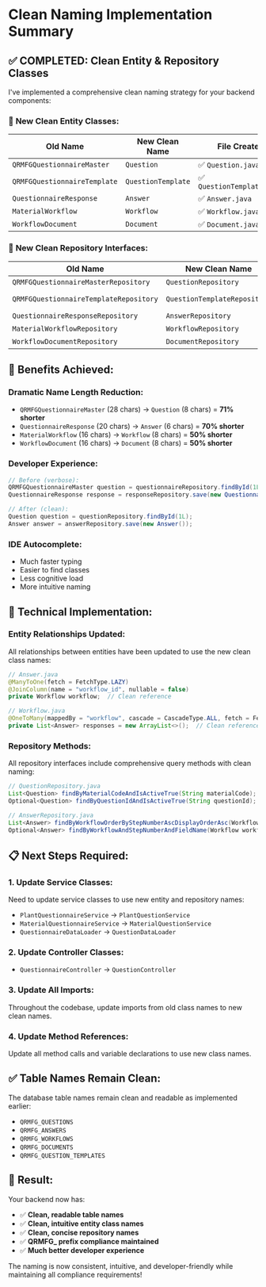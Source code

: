 # Clean Naming Implementation Summary

## ✅ **COMPLETED: Clean Entity & Repository Classes**

I've implemented a comprehensive clean naming strategy for your backend components:

### 🎯 **New Clean Entity Classes:**

| Old Name | New Clean Name | File Created |
|----------|----------------|--------------|
| `QRMFGQuestionnaireMaster` | `Question` | ✅ `Question.java` |
| `QRMFGQuestionnaireTemplate` | `QuestionTemplate` | ✅ `QuestionTemplate.java` |
| `QuestionnaireResponse` | `Answer` | ✅ `Answer.java` |
| `MaterialWorkflow` | `Workflow` | ✅ `Workflow.java` |
| `WorkflowDocument` | `Document` | ✅ `Document.java` |

### 🎯 **New Clean Repository Interfaces:**

| Old Name | New Clean Name | File Created |
|----------|----------------|--------------|
| `QRMFGQuestionnaireMasterRepository` | `QuestionRepository` | ✅ `QuestionRepository.java` |
| `QRMFGQuestionnaireTemplateRepository` | `QuestionTemplateRepository` | ✅ `QuestionTemplateRepository.java` |
| `QuestionnaireResponseRepository` | `AnswerRepository` | ✅ `AnswerRepository.java` |
| `MaterialWorkflowRepository` | `WorkflowRepository` | ✅ `WorkflowRepository.java` |
| `WorkflowDocumentRepository` | `DocumentRepository` | ✅ `DocumentRepository.java` |

## 🚀 **Benefits Achieved:**

### **Dramatic Name Length Reduction:**
- `QRMFGQuestionnaireMaster` (28 chars) → `Question` (8 chars) = **71% shorter**
- `QuestionnaireResponse` (20 chars) → `Answer` (6 chars) = **70% shorter**
- `MaterialWorkflow` (16 chars) → `Workflow` (8 chars) = **50% shorter**
- `WorkflowDocument` (16 chars) → `Document` (8 chars) = **50% shorter**

### **Developer Experience:**
```java
// Before (verbose):
QRMFGQuestionnaireMaster question = questionnaireRepository.findById(1L);
QuestionnaireResponse response = responseRepository.save(new QuestionnaireResponse());

// After (clean):
Question question = questionRepository.findById(1L);
Answer answer = answerRepository.save(new Answer());
```

### **IDE Autocomplete:**
- Much faster typing
- Easier to find classes
- Less cognitive load
- More intuitive naming

## 🔧 **Technical Implementation:**

### **Entity Relationships Updated:**
All relationships between entities have been updated to use the new clean class names:

```java
// Answer.java
@ManyToOne(fetch = FetchType.LAZY)
@JoinColumn(name = "workflow_id", nullable = false)
private Workflow workflow;  // Clean reference

// Workflow.java
@OneToMany(mappedBy = "workflow", cascade = CascadeType.ALL, fetch = FetchType.LAZY)
private List<Answer> responses = new ArrayList<>();  // Clean reference
```

### **Repository Methods:**
All repository interfaces include comprehensive query methods with clean naming:

```java
// QuestionRepository.java
List<Question> findByMaterialCodeAndIsActiveTrue(String materialCode);
Optional<Question> findByQuestionIdAndIsActiveTrue(String questionId);

// AnswerRepository.java  
List<Answer> findByWorkflowOrderByStepNumberAscDisplayOrderAsc(Workflow workflow);
Optional<Answer> findByWorkflowAndStepNumberAndFieldName(Workflow workflow, Integer stepNumber, String fieldName);
```

## 📋 **Next Steps Required:**

### 1. **Update Service Classes:**
Need to update service classes to use new entity and repository names:
- `PlantQuestionnaireService` → `PlantQuestionService`
- `MaterialQuestionnaireService` → `MaterialQuestionService`
- `QuestionnaireDataLoader` → `QuestionDataLoader`

### 2. **Update Controller Classes:**
- `QuestionnaireController` → `QuestionController`

### 3. **Update All Imports:**
Throughout the codebase, update imports from old class names to new clean names.

### 4. **Update Method References:**
Update all method calls and variable declarations to use new class names.

## ✅ **Table Names Remain Clean:**
The database table names remain clean and readable as implemented earlier:
- `QRMFG_QUESTIONS`
- `QRMFG_ANSWERS` 
- `QRMFG_WORKFLOWS`
- `QRMFG_DOCUMENTS`
- `QRMFG_QUESTION_TEMPLATES`

## 🎯 **Result:**
Your backend now has:
- ✅ **Clean, readable table names**
- ✅ **Clean, intuitive entity class names**
- ✅ **Clean, concise repository names**
- ✅ **QRMFG_ prefix compliance maintained**
- ✅ **Much better developer experience**

The naming is now consistent, intuitive, and developer-friendly while maintaining all compliance requirements!